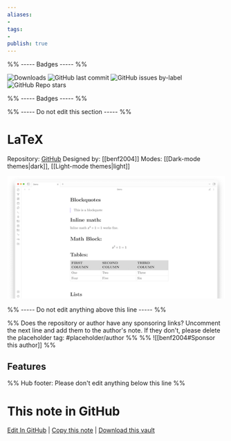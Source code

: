 ```yaml
---
aliases:
- 
tags: 
- 
publish: true
---
```


%% ----- Badges ----- %%

![Downloads](https://img.shields.io/badge/downloads-2381-573E7A?style=for-the-badge&logo=)
![GitHub last commit](https://img.shields.io/github/last-commit/benf2004/Obsidian-LaTeX-Theme?color=573E7A&label=last%20update&logo=github&style=for-the-badge)
![GitHub issues by-label](https://img.shields.io/github/issues/benf2004/Obsidian-LaTeX-Theme/help%20wanted?color=573E7A&logo=github&style=for-the-badge) 
![GitHub Repo stars](https://img.shields.io/github/stars/benf2004/Obsidian-LaTeX-Theme?color=573E7A&logo=github&style=for-the-badge)

%% ----- Badges ----- %%

%% ----- Do not edit this section ----- %%

# LaTeX

Repository: [GitHub](https://github.com/benf2004/Obsidian-LaTeX-Theme)
Designed by: [[benf2004]]
Modes: [[Dark-mode themes|dark]], [[Light-mode themes|light]]



![screenshot](https://github.com/benf2004/Obsidian-LaTeX-Theme/raw/HEAD/screenshots/preview.png)

%% ----- Do not edit anything above this line ----- %% 

%% Does the repository or author have any sponsoring links? Uncomment the next line and add them to the author's note. If they don't, please delete the placeholder tag: #placeholder/author %%
%% ![[benf2004#Sponsor this author]] %%


## Features



%% Hub footer: Please don't edit anything below this line %%

# This note in GitHub

<span class="git-footer">[Edit In GitHub](https://github.dev/obsidian-community/obsidian-hub/blob/main/02%20-%20Community%20Expansions/02.05%20All%20Community%20Expansions/Themes/LaTeX.md "git-hub-edit-note") | [Copy this note](https://raw.githubusercontent.com/obsidian-community/obsidian-hub/main/02%20-%20Community%20Expansions/02.05%20All%20Community%20Expansions/Themes/LaTeX.md "git-hub-copy-note") | [Download this vault](https://github.com/obsidian-community/obsidian-hub/archive/refs/heads/main.zip "git-hub-download-vault") </span>
